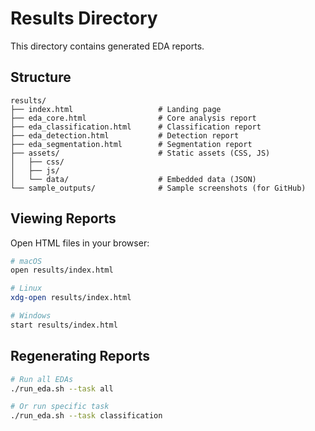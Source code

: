 # Results Directory

This directory contains generated EDA reports.

## Structure

```
results/
├── index.html                   # Landing page
├── eda_core.html                # Core analysis report
├── eda_classification.html      # Classification report
├── eda_detection.html           # Detection report
├── eda_segmentation.html        # Segmentation report
├── assets/                      # Static assets (CSS, JS)
│   ├── css/
│   ├── js/
│   └── data/                    # Embedded data (JSON)
└── sample_outputs/              # Sample screenshots (for GitHub)
```

## Viewing Reports

Open HTML files in your browser:

```bash
# macOS
open results/index.html

# Linux
xdg-open results/index.html

# Windows
start results/index.html
```

## Regenerating Reports

```bash
# Run all EDAs
./run_eda.sh --task all

# Or run specific task
./run_eda.sh --task classification
```

